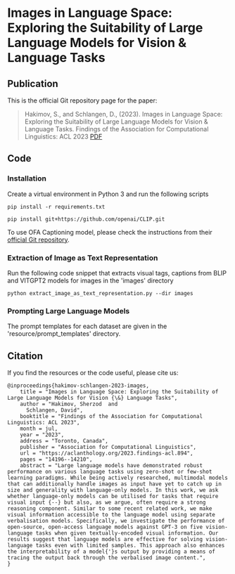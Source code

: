 # Images in Language Space: Exploring the Suitability of Large Language Models for Vision & Language Tasks

## Publication

This is the official Git repository page for the paper:

> Hakimov, S., and Schlangen, D., (2023).  Images in Language Space: Exploring the Suitability of Large Language Models for Vision & Language Tasks. Findings of the Association for Computational Linguistics: ACL 2023 [PDF](https://aclanthology.org/2023.findings-acl.894.pdf)


## Code

### Installation

Create a virtual environment in Python 3 and run the following scripts
```
pip install -r requirements.txt

pip install git+https://github.com/openai/CLIP.git
```

To use OFA Captioning model, please check the instructions from their [official Git repository](https://github.com/OFA-Sys/OFA).


### Extraction of Image as Text Representation

Run the following code snippet that extracts visual tags, captions from BLIP and VITGPT2 models for images in the 'images' directory
```
python extract_image_as_text_representation.py --dir images
```

### Prompting Large Language Models

The prompt templates for each dataset are given in the 'resource/prompt_templates' directory.



## Citation
If you find the resources or the code useful, please cite us:
```
@inproceedings{hakimov-schlangen-2023-images,
    title = "Images in Language Space: Exploring the Suitability of Large Language Models for Vision {\&} Language Tasks",
    author = "Hakimov, Sherzod  and
      Schlangen, David",
    booktitle = "Findings of the Association for Computational Linguistics: ACL 2023",
    month = jul,
    year = "2023",
    address = "Toronto, Canada",
    publisher = "Association for Computational Linguistics",
    url = "https://aclanthology.org/2023.findings-acl.894",
    pages = "14196--14210",
    abstract = "Large language models have demonstrated robust performance on various language tasks using zero-shot or few-shot learning paradigms. While being actively researched, multimodal models that can additionally handle images as input have yet to catch up in size and generality with language-only models. In this work, we ask whether language-only models can be utilised for tasks that require visual input {--} but also, as we argue, often require a strong reasoning component. Similar to some recent related work, we make visual information accessible to the language model using separate verbalisation models. Specifically, we investigate the performance of open-source, open-access language models against GPT-3 on five vision-language tasks when given textually-encoded visual information. Our results suggest that language models are effective for solving vision-language tasks even with limited samples. This approach also enhances the interpretability of a model{'}s output by providing a means of tracing the output back through the verbalised image content.",
}
```